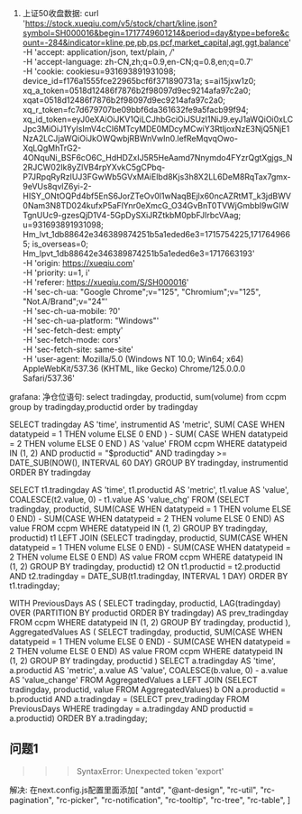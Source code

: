 1. 上证50收盘数据: 
  curl 'https://stock.xueqiu.com/v5/stock/chart/kline.json?symbol=SH000016&begin=1717749601214&period=day&type=before&count=-284&indicator=kline,pe,pb,ps,pcf,market_capital,agt,ggt,balance' \
  -H 'accept: application/json, text/plain, */*' \
  -H 'accept-language: zh-CN,zh;q=0.9,en-CN;q=0.8,en;q=0.7' \
  -H 'cookie: cookiesu=931693891931098; device_id=f176a1555fce22965bcf6f371890731a; s=ai15jxw1z0; xq_a_token=0518d12486f7876b2f98097d9ec9214afa97c2a0; xqat=0518d12486f7876b2f98097d9ec9214afa97c2a0; xq_r_token=fc7d679707be09bbf6da361632fe9a5facb99f94; xq_id_token=eyJ0eXAiOiJKV1QiLCJhbGciOiJSUzI1NiJ9.eyJ1aWQiOi0xLCJpc3MiOiJ1YyIsImV4cCI6MTcyMDE0MDcyMCwiY3RtIjoxNzE3NjQ5NjE1NzA2LCJjaWQiOiJkOWQwbjRBWnVwIn0.lefReMqvqOwo-XqLQgMhTrG2-4ONquNi_BSF6cO6C_HdHDZxIJ5R5HeAamd7Nnymdo4FYzrQgtXgjgs_N2RJCW02Ik8yZlVB4rpYXvkC5gCPbq-P7JRpqRyRzIUJ3FGwWb5GVxMAiElbd8Kjs3h8X2LL6DeM8RqTax7gmx-9eVUs8qvlZ6yi-2-HISY_ONtOQPd4bf5EnS6JorZTeOv0l1wNaqBEjlx60ncAZRtMT_k3jdBWV0Nam3N8TD024kufxP5aFlYnr0eXmcG_O34GvBnT0TVWjGmbbI9wGIWTgnUUc9-gzesQjD1V4-5GpDySXiJRZtkbM0pbFJIrbcVAag; u=931693891931098; Hm_lvt_1db88642e346389874251b5a1eded6e3=1715754225,1717649665; is_overseas=0; Hm_lpvt_1db88642e346389874251b5a1eded6e3=1717663193' \
  -H 'origin: https://xueqiu.com' \
  -H 'priority: u=1, i' \
  -H 'referer: https://xueqiu.com/S/SH000016' \
  -H 'sec-ch-ua: "Google Chrome";v="125", "Chromium";v="125", "Not.A/Brand";v="24"' \
  -H 'sec-ch-ua-mobile: ?0' \
  -H 'sec-ch-ua-platform: "Windows"' \
  -H 'sec-fetch-dest: empty' \
  -H 'sec-fetch-mode: cors' \
  -H 'sec-fetch-site: same-site' \
  -H 'user-agent: Mozilla/5.0 (Windows NT 10.0; Win64; x64) AppleWebKit/537.36 (KHTML, like Gecko) Chrome/125.0.0.0 Safari/537.36'


grafana:
净仓位语句:
select tradingday, productid, sum(volume) from ccpm group by tradingday,productid order by tradingday

SELECT
  tradingday AS 'time',
  instrumentid AS 'metric',
  SUM(
    CASE
      WHEN datatypeid = 1 THEN volume
      ELSE 0
    END
  ) - SUM(
    CASE
      WHEN datatypeid = 2 THEN volume
      ELSE 0
    END
  ) AS 'value'
FROM
  ccpm
WHERE
  datatypeid IN (1, 2)
  AND productid = "$productid"
  AND tradingday >=  DATE_SUB(NOW(), INTERVAL 60 DAY)
GROUP BY
  tradingday,
  instrumentid
ORDER BY
  tradingday


SELECT 
    t1.tradingday AS 'time', 
    t1.productid AS 'metric', 
    t1.value AS 'value',
    COALESCE(t2.value, 0) - t1.value AS 'value_chg'
FROM 
    (SELECT 
        tradingday, 
        productid, 
        SUM(CASE WHEN datatypeid = 1 THEN volume ELSE 0 END) - 
        SUM(CASE WHEN datatypeid = 2 THEN volume ELSE 0 END) AS value
     FROM ccpm 
     WHERE datatypeid IN (1, 2)
     GROUP BY tradingday, productid) t1
LEFT JOIN 
    (SELECT 
        tradingday, 
        productid, 
        SUM(CASE WHEN datatypeid = 1 THEN volume ELSE 0 END) - 
        SUM(CASE WHEN datatypeid = 2 THEN volume ELSE 0 END) AS value
     FROM ccpm 
     WHERE datatypeid IN (1, 2)
     GROUP BY tradingday, productid) t2
ON t1.productid = t2.productid AND t2.tradingday = DATE_SUB(t1.tradingday, INTERVAL 1 DAY)
ORDER BY t1.tradingday;


WITH PreviousDays AS (
    SELECT
        tradingday,
        productid,
        LAG(tradingday) OVER (PARTITION BY productid ORDER BY tradingday) AS prev_tradingday
    FROM ccpm
    WHERE datatypeid IN (1, 2)
    GROUP BY tradingday, productid
),
AggregatedValues AS (
    SELECT
        tradingday,
        productid,
        SUM(CASE WHEN datatypeid = 1 THEN volume ELSE 0 END) - 
        SUM(CASE WHEN datatypeid = 2 THEN volume ELSE 0 END) AS value
    FROM ccpm
    WHERE datatypeid IN (1, 2)
    GROUP BY tradingday, productid
)
SELECT 
    a.tradingday AS 'time', 
    a.productid AS 'metric', 
    a.value AS 'value',
    COALESCE(b.value, 0) - a.value AS 'value_change'
FROM 
    AggregatedValues a
LEFT JOIN 
    (SELECT 
        tradingday,
        productid,
        value
     FROM AggregatedValues) b
ON a.productid = b.productid AND a.tradingday = (SELECT prev_tradingday FROM PreviousDays WHERE tradingday = a.tradingday AND productid = a.productid)
ORDER BY a.tradingday;



## 问题1
>>> SyntaxError: Unexpected token 'export'

解决: 在next.config.js配置里面添加[ "antd", "@ant-design", "rc-util", "rc-pagination", "rc-picker", "rc-notification", "rc-tooltip", "rc-tree", "rc-table", ]